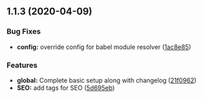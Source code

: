 ## 1.1.3 (2020-04-09)


### Bug Fixes

* **config:** override config for babel module resolver ([1ac8e85](https://github.com/Mousticke/portfolio-new/commit/1ac8e853057db799d56c4645f9775d564d6d0d51))


### Features

* **global:** Complete basic setup along with changelog ([21f0962](https://github.com/Mousticke/portfolio-new/commit/21f0962abbc9faebf85e00d5254f554dffaf3a20))
* **SEO:** add tags for SEO ([5d695eb](https://github.com/Mousticke/portfolio-new/commit/5d695eb701243472597095f244e2e3b5bd9ee256))



